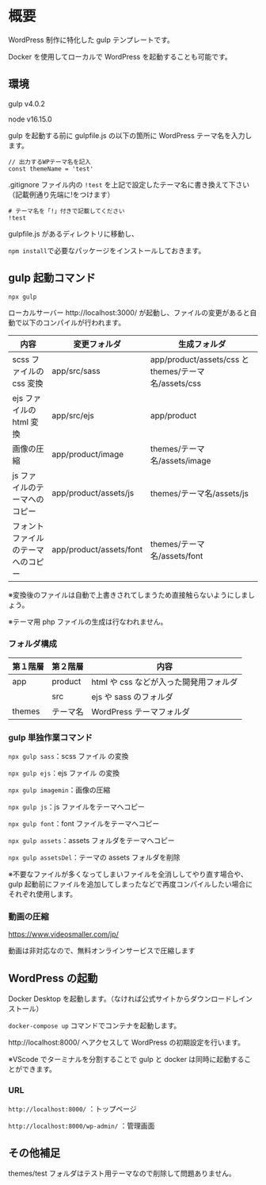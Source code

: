 # 概要

WordPress 制作に特化した gulp テンプレートです。

Docker を使用してローカルで WordPress を起動することも可能です。

## 環境

gulp v4.0.2

node v16.15.0

gulp を起動する前に gulpfile.js の以下の箇所に WordPress テーマ名を入力します。

```
// 出力するWPテーマ名を記入
const themeName = 'test'
```

.gitignore ファイル内の `!test` を上記で設定したテーマ名に書き換えて下さい（記載例通り先端に!をつけます）

```
# テーマ名を「!」付きで記載してください
!test
```

gulpfile.js があるディレクトリに移動し、

`npm install`で必要なパッケージをインストールしておきます。

## gulp 起動コマンド

`npx gulp`

ローカルサーバー http://localhost:3000/ が起動し、ファイルの変更があると自動で以下のコンパイルが行われます。

| 内容                               | 変更フォルダ            | 生成フォルダ                                         |
| ---------------------------------- | ----------------------- | ---------------------------------------------------- |
| scss ファイルの css 変換           | app/src/sass            | app/product/assets/css と themes/テーマ名/assets/css |
| ejs ファイルの html 変換           | app/src/ejs             | app/product                                          |
| 画像の圧縮                         | app/product/image       | themes/テーマ名/assets/image                         |
| js ファイルのテーマへのコピー      | app/product/assets/js   | themes/テーマ名/assets/js                            |
| フォントファイルのテーマへのコピー | app/product/assets/font | themes/テーマ名/assets/font                          |

※変換後のファイルは自動で上書きされてしまうため直接触らないようにしましょう。

※テーマ用 php ファイルの生成は行なわれません。

### フォルダ構成

| 第１階層 | 第２階層 | 内容                                   |
| -------- | -------- | -------------------------------------- |
| app      | product  | html や css などが入った開発用フォルダ |
|          | src      | ejs や sass のフォルダ                 |
| themes   | テーマ名 | WordPress テーマフォルダ               |

### gulp 単独作業コマンド

`npx gulp sass`：scss ファイル の変換

`npx gulp ejs`：ejs ファイル の変換

`npx gulp imagemin`：画像の圧縮

`npx gulp js`：js ファイルをテーマへコピー

`npx gulp font`：font ファイルをテーマへコピー

`npx gulp assets`：assets フォルダをテーマへコピー

`npx gulp assetsDel`：テーマの assets フォルダを削除

※不要なファイルが多くなってしまいファイルを全消ししてやり直す場合や、gulp 起動前にファイルを追加してしまったなどで再度コンパイルしたい場合にそれぞれ使用します。

### 動画の圧縮

https://www.videosmaller.com/jp/

動画は非対応なので、無料オンラインサービスで圧縮します

## WordPress の起動

Docker Desktop を起動します。（なければ公式サイトからダウンロードしインストール）

`docker-compose up` コマンドでコンテナを起動します。

http://localhost:8000/ へアクセスして WordPress の初期設定を行います。

※VScode でターミナルを分割することで gulp と docker は同時に起動することができます。

### URL

`http://localhost:8000/` ：トップページ

`http://localhost:8000/wp-admin/` ：管理画面

## その他補足

themes/test フォルダはテスト用テーマなので削除して問題ありません。
